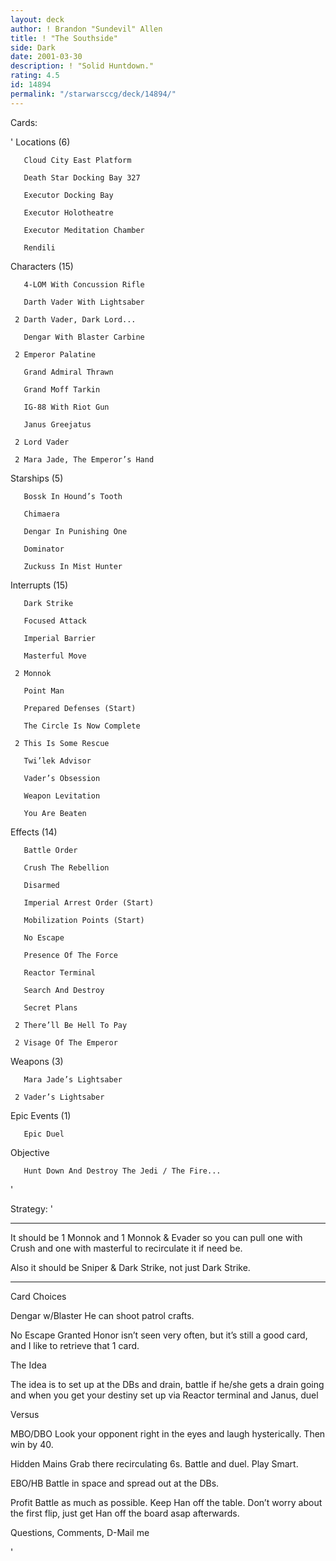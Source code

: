 ```yaml
---
layout: deck
author: ! Brandon "Sundevil" Allen
title: ! "The Southside"
side: Dark
date: 2001-03-30
description: ! "Solid Huntdown."
rating: 4.5
id: 14894
permalink: "/starwarsccg/deck/14894/"
---
```

Cards: 

' 
Locations (6)

       Cloud City East Platform 

       Death Star Docking Bay 327 

       Executor Docking Bay 

       Executor Holotheatre 

       Executor Meditation Chamber 

       Rendili 


Characters (15)

       4-LOM With Concussion Rifle 

       Darth Vader With Lightsaber 

     2 Darth Vader, Dark Lord... 

       Dengar With Blaster Carbine 

     2 Emperor Palatine 

       Grand Admiral Thrawn

       Grand Moff Tarkin 

       IG-88 With Riot Gun 

       Janus Greejatus 

     2 Lord Vader 

     2 Mara Jade, The Emperor’s Hand 


Starships (5)

       Bossk In Hound’s Tooth 

       Chimaera 

       Dengar In Punishing One 

       Dominator 

       Zuckuss In Mist Hunter 


Interrupts (15)

       Dark Strike 

       Focused Attack 

       Imperial Barrier 

       Masterful Move 

     2 Monnok 

       Point Man 

       Prepared Defenses (Start)

       The Circle Is Now Complete 

     2 This Is Some Rescue 

       Twi’lek Advisor 

       Vader’s Obsession 

       Weapon Levitation 

       You Are Beaten 


Effects (14)

       Battle Order 

       Crush The Rebellion 

       Disarmed 

       Imperial Arrest Order (Start)

       Mobilization Points (Start)

       No Escape

       Presence Of The Force 

       Reactor Terminal 

       Search And Destroy 

       Secret Plans 

     2 There’ll Be Hell To Pay 

     2 Visage Of The Emperor 


Weapons (3)

       Mara Jade’s Lightsaber 

     2 Vader’s Lightsaber 


Epic Events (1)

       Epic Duel 


Objective

       Hunt Down And Destroy The Jedi / The Fire...

'

Strategy: '

***********************************************************

It should be 1 Monnok and 1 Monnok & Evader so you can pull one with Crush and one with masterful to recirculate it if need be.


Also it should be Sniper & Dark Strike, not just Dark Strike.

***********************************************************


Card Choices


Dengar w/Blaster  He can shoot patrol crafts.


No Escape  Granted Honor isn’t seen very often, but it’s still a good card, and I like to retrieve that 1 card.


The Idea


The idea is to set up at the DBs and drain, battle if he/she gets a drain going and when you get your destiny set up via Reactor terminal and Janus, duel


Versus


MBO/DBO  Look your opponent right in the eyes and laugh hysterically.  Then win by 40.


Hidden Mains  Grab there recirculating 6s.  Battle and duel.  Play Smart.


EBO/HB  Battle in space and spread out at the DBs.


Profit  Battle as much as possible.  Keep Han off the table.  Don’t worry about the first flip, just get Han off the board asap afterwards.


Questions, Comments, D-Mail me

'
